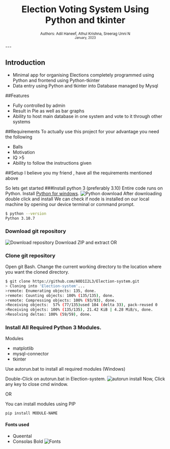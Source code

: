 <div align="center">

  <h1> Election Voting System Using Python and tkinter</h1>
  
<sub>Authors: <a>Adil Haneef, Athul Krishna, Sreerag Unni N </a><br>
<small> January, 2023</small></sub>

</div>
---

## Introduction 


 - Minimal app for organising Elections completely programmed using Python and frontend using Python-tkinter
 - Data entry using Python and tkinter into Database managed by Mysql
  
##Features
- Fully controlled by admin 
- Result in Pie as well as bar graphs
- Ability to host main database in one system and vote to it through other systems
  
##Requirements
To actually use this project for your advantage you need the following
- Balls
- Motivation
- IQ >5
- Ability to follow the instructions given

##Setup
I believe you my friend , have all the requirements mentioned above

So lets get started 
###Install python 3 (preferably 3.10)
Entire code runs on Python. Install [Python for windows](https://www.python.org/downloads/).
![Python download](images/download_python.png)
After downloading double click and install
We can check if node is installed on our local machine by opening our device terminal or command prompt.
```sh
$ python --version
Python 3.10.7
```

### Download git repository
![Download repository](images/download_repo.png)
Download ZIP and extract OR
### Clone git repository
Open git Bash.
Change the current working directory to the location where you want the cloned directory.
```sh
$ git clone https://github.com/A0D1I2L3/Election-system.git
> Cloning into 'Election-system'...
>remote: Enumerating objects: 135, done.
>remote: Counting objects: 100% (135/135), done.
>remote: Compressing objects: 100% (93/93), done.
>Receiving objects:  57% (77/135)used 104 (delta 33), pack-reused 0
>Receiving objects: 100% (135/135), 21.42 KiB | 4.28 MiB/s, done.
>Resolving deltas: 100% (59/59), done.
```

### Install All Required Python 3 Modules.

Modules

  - matplotlib
  - mysql-connector
  - tkinter

Use autorun.bat to install all required modules (Windows)

Double-Click on autorun.bat in Election-system.
![autorun install](images/running_autorun.png)
Now, Click any key to close cmd window.

OR

You can install modules using PIP
```
pip install MODULE-NAME
```


#### Fonts used
- Queental
- Consolas Bold
![Fonts](images/fonts.png)


